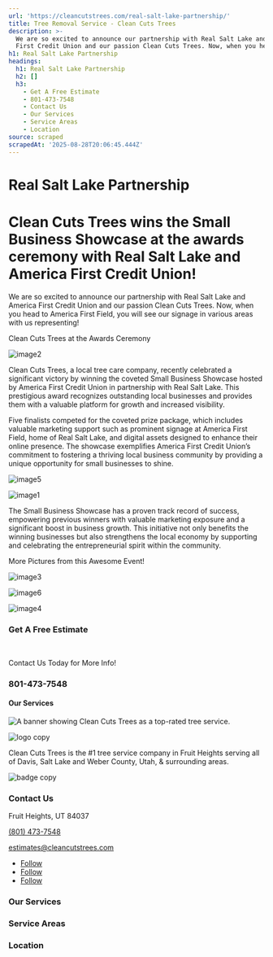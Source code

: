```yaml
---
url: 'https://cleancutstrees.com/real-salt-lake-partnership/'
title: Tree Removal Service - Clean Cuts Trees
description: >-
  We are so excited to announce our partnership with Real Salt Lake and America
  First Credit Union and our passion Clean Cuts Trees. Now, when you head to
h1: Real Salt Lake Partnership
headings:
  h1: Real Salt Lake Partnership
  h2: []
  h3:
    - Get A Free Estimate
    - 801-473-7548
    - Contact Us
    - Our Services
    - Service Areas
    - Location
source: scraped
scrapedAt: '2025-08-28T20:06:45.444Z'
---
```

# Real Salt Lake Partnership

# **Clean Cuts Trees wins the Small Business Showcase at the awards ceremony with Real Salt Lake and America First Credit Union!** 

We are so excited to announce our partnership with Real Salt Lake and America First Credit Union and our passion Clean Cuts Trees. Now, when you head to America First Field, you will see our signage in various areas with us representing!

Clean Cuts Trees at the Awards Ceremony

![image2](./assets/a55fde7f4de752b38e9f4d33c7e5d2d264b426ae.jpg "image2")

Clean Cuts Trees, a local tree care company, recently celebrated a significant victory by winning the coveted Small Business Showcase hosted by America First Credit Union in partnership with Real Salt Lake. This prestigious award recognizes outstanding local businesses and provides them with a valuable platform for growth and increased visibility.

Five finalists competed for the coveted prize package, which includes valuable marketing support such as prominent signage at America First Field, home of Real Salt Lake, and digital assets designed to enhance their online presence. The showcase exemplifies America First Credit Union’s commitment to fostering a thriving local business community by providing a unique opportunity for small businesses to shine.

![image5](https://cleancutstrees.com/wp-content/uploads/image5.jpg "image5")

![image1](./assets/5828550d622c3288df19eb53ad27221019706585.jpg "image1")

The Small Business Showcase has a proven track record of success, empowering previous winners with valuable marketing exposure and a significant boost in business growth. This initiative not only benefits the winning businesses but also strengthens the local economy by supporting and celebrating the entrepreneurial spirit within the community.

More Pictures from this Awesome Event!

![image3](https://cleancutstrees.com/wp-content/uploads/image3.jpg "image3")

![image6](./assets/1d8540bc6446c694c7e51a1e03d47a7f55152a3a.jpg "image6")

![image4](./assets/72c2a15ca6d61827438591765b98362fa772150d.jpg "image4")

### Get A Free Estimate

  [](tel:+18014737548)

Contact Us Today for More Info!

### 801-473-7548

#### Our Services

![A banner showing Clean Cuts Trees as a top-rated tree service.](./assets/6044a2199980b071066c9787705eaf1fd5e11a3e.png)

![logo copy](./assets/90a16e2ce5a7f00fb2e4f2b204af48a34ef55eab.png "logo copy")

Clean Cuts Trees is the #1 tree service company in Fruit Heights serving all of Davis, Salt Lake and Weber County, Utah, & surrounding areas.

![badge copy](./assets/f718afde080bd8d3dd3880e1e259267f39699dcb.png "badge copy")

### Contact Us

Fruit Heights, UT 84037

[(801) 473-7548](tel:+18014737548)

[estimates@cleancutstrees.com](mailto:estimates@cleancutstrees.com)

-   [Follow](https://www.facebook.com/CleanCutsTrees/ "Follow on Facebook")
-   [Follow](https://www.youtube.com/channel/UCSMH2M8_eCp3TM7lxs7HC1w/videos "Follow on Youtube")
-   [Follow](https://www.instagram.com/clean_cuts_trees/ "Follow on Instagram")

### Our Services

### Service Areas

### Location
